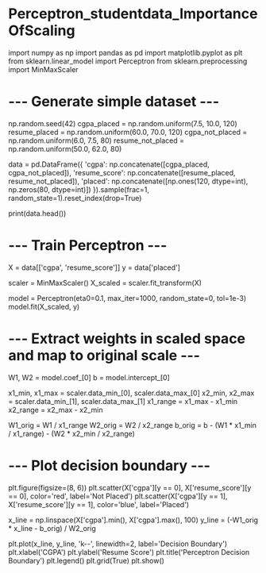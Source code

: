 # Perceptron_studentdata_ImportanceOfScaling
import numpy as np
import pandas as pd
import matplotlib.pyplot as plt
from sklearn.linear_model import Perceptron
from sklearn.preprocessing import MinMaxScaler

# --- Generate simple dataset ---
np.random.seed(42)
cgpa_placed = np.random.uniform(7.5, 10.0, 120)
resume_placed = np.random.uniform(60.0, 70.0, 120)
cgpa_not_placed = np.random.uniform(6.0, 7.5, 80)
resume_not_placed = np.random.uniform(50.0, 62.0, 80)

data = pd.DataFrame({
    'cgpa': np.concatenate([cgpa_placed, cgpa_not_placed]),
    'resume_score': np.concatenate([resume_placed, resume_not_placed]),
    'placed': np.concatenate([np.ones(120, dtype=int), np.zeros(80, dtype=int)])
}).sample(frac=1, random_state=1).reset_index(drop=True)

print(data.head())

# --- Train Perceptron ---
X = data[['cgpa', 'resume_score']]
y = data['placed']

scaler = MinMaxScaler()
X_scaled = scaler.fit_transform(X)

model = Perceptron(eta0=0.1, max_iter=1000, random_state=0, tol=1e-3)
model.fit(X_scaled, y)

# --- Extract weights in scaled space and map to original scale ---
W1, W2 = model.coef_[0]
b = model.intercept_[0]

x1_min, x1_max = scaler.data_min_[0], scaler.data_max_[0]
x2_min, x2_max = scaler.data_min_[1], scaler.data_max_[1]
x1_range = x1_max - x1_min
x2_range = x2_max - x2_min

W1_orig = W1 / x1_range
W2_orig = W2 / x2_range
b_orig = b - (W1 * x1_min / x1_range) - (W2 * x2_min / x2_range)

# --- Plot decision boundary ---
plt.figure(figsize=(8, 6))
plt.scatter(X['cgpa'][y == 0], X['resume_score'][y == 0], color='red', label='Not Placed')
plt.scatter(X['cgpa'][y == 1], X['resume_score'][y == 1], color='blue', label='Placed')

x_line = np.linspace(X['cgpa'].min(), X['cgpa'].max(), 100)
y_line = (-W1_orig * x_line - b_orig) / W2_orig

plt.plot(x_line, y_line, 'k--', linewidth=2, label='Decision Boundary')
plt.xlabel('CGPA')
plt.ylabel('Resume Score')
plt.title('Perceptron Decision Boundary')
plt.legend()
plt.grid(True)
plt.show()
